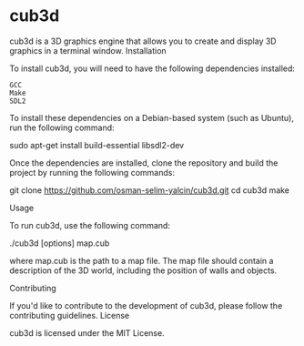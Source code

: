 # cub3d

cub3d is a 3D graphics engine that allows you to create and display 3D graphics in a terminal window.
Installation

To install cub3d, you will need to have the following dependencies installed:

    GCC
    Make
    SDL2

To install these dependencies on a Debian-based system (such as Ubuntu), run the following command:

sudo apt-get install build-essential libsdl2-dev

Once the dependencies are installed, clone the repository and build the project by running the following commands:

git clone https://github.com/osman-selim-yalcin/cub3d.git
cd cub3d
make



Usage

To run cub3d, use the following command:

./cub3d [options] map.cub

where map.cub is the path to a map file. The map file should contain a description of the 3D world, including the position of walls and objects.

Contributing

If you'd like to contribute to the development of cub3d, please follow the contributing guidelines.
License

cub3d is licensed under the MIT License.
